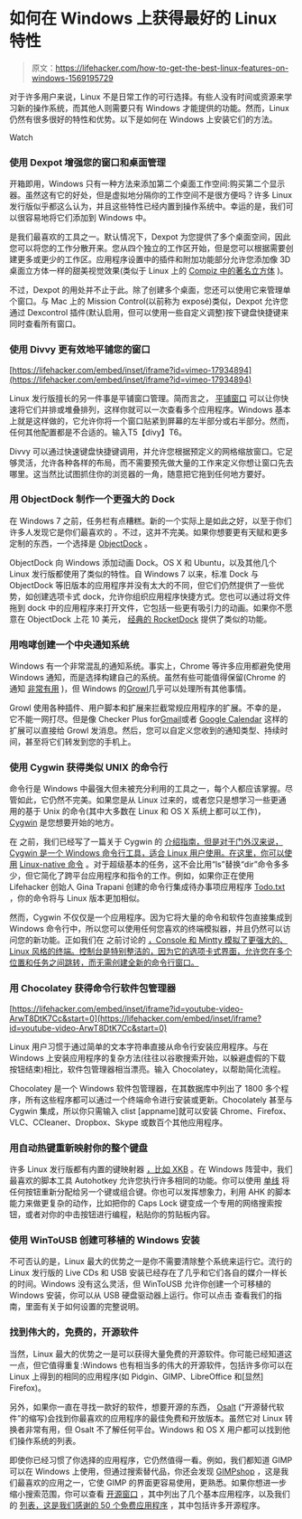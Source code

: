 # 如何在 Windows 上获得最好的 Linux 特性

> 原文：<https://lifehacker.com/how-to-get-the-best-linux-features-on-windows-1569195729>

对于许多用户来说，Linux 不是日常工作的可行选择。有些人没有时间或资源来学习新的操作系统，而其他人则需要只有 Windows 才能提供的功能。然而，Linux 仍然有很多很好的特性和优势。以下是如何在 Windows 上安装它们的方法。

Watch

### 使用 Dexpot 增强您的窗口和桌面管理

开箱即用，Windows 只有一种方法来添加第二个桌面工作空间:购买第二个显示器。虽然这有它的好处，但是虚拟地分隔你的工作空间不是很方便吗？许多 Linux 发行版似乎都这么认为，并且这些特性已经内置到操作系统中。幸运的是，我们可以很容易地将它们添加到 Windows 中。

是我们最喜欢的工具之一。默认情况下，Dexpot 为您提供了多个桌面空间，因此您可以将您的工作分散开来。您从四个独立的工作区开始，但是您可以根据需要创建更多或更少的工作区。应用程序设置中的插件和附加功能部分允许您添加像 3D 桌面立方体一样的甜美视觉效果(类似于 Linux 上的 [Compiz 中的著名立方体](http://www.compiz.org/) )。

不过，Dexpot 的用处并不止于此。除了创建多个桌面，您还可以使用它来管理单个窗口。与 Mac 上的 Mission Control(以前称为 exposé)类似，Dexpot 允许您通过 Dexcontrol 插件(默认启用，但可以使用一些自定义调整)按下键盘快捷键来同时查看所有窗口。

### 使用 Divvy 更有效地平铺您的窗口

 [https://lifehacker.com/embed/inset/iframe?id=vimeo-17934894](https://lifehacker.com/embed/inset/iframe?id=vimeo-17934894) 

Linux 发行版擅长的另一件事是平铺窗口管理。简而言之， [平铺窗口](http://en.wikipedia.org/wiki/Tiling_window_manager) 可以让你快速将它们并排或堆叠排列，这样你就可以一次查看多个应用程序。Windows 基本上就是这样做的，它允许你将一个窗口贴紧到屏幕的左半部分或右半部分。然而，任何其他配置都是不合适的。输入T5【divy】T6。

Divvy 可以通过快速键盘快捷键调用，并允许您根据预定义的网格缩放窗口。它足够灵活，允许各种各样的布局，而不需要预先做大量的工作来定义你想让窗口先去哪里。这当然比试图抓住你的浏览器的一角，随意把它拖到任何地方要好。

### 用 ObjectDock 制作一个更强大的 Dock

在 Windows 7 之前，任务栏有点糟糕。新的一个实际上是如此之好，以至于你们许多人发现它是你们最喜欢的 。不过，这并不完美。如果你想要更有天赋和更多定制的东西，一个选择是 [ObjectDock](http://lifehacker.com/objectdock-comes-to-windows-8-cuts-its-price-to-5-to-493102315) 。

ObjectDock 向 Windows 添加动画 Dock。OS X 和 Ubuntu，以及其他几个 Linux 发行版都使用了类似的特性。自 Windows 7 以来，标准 Dock 与 ObjectDock 等旧版本的应用程序并没有太大的不同，但它们仍然提供了一些优势，如创建选项卡式 dock，允许你组织应用程序快捷方式。您也可以通过将文件拖到 dock 中的应用程序来打开文件，它包括一些更有吸引力的动画。如果你不愿意在 ObjectDock 上花 10 美元， [经典的 RocketDock](http://lifehacker.com/download-of-the-day-rocketdock-windows-234076) 提供了类似的功能。

### 用咆哮创建一个中央通知系统

Windows 有一个非常混乱的通知系统。事实上，Chrome 等许多应用都避免使用 Windows 通知，而是选择构建自己的系统。虽然有些可能值得保留(Chrome 的通知 [非常有用](http://lifehacker.com/chrome-update-brings-rich-notifications-to-all-users-722534872) )，但 Windows 的[Growl](http://lifehacker.com/consolidate-your-notifications-and-alerts-with-a-single-5874780)几乎可以处理所有其他事情。

Growl 使用各种插件、用户脚本和扩展来拦截常规应用程序的扩展。不幸的是，它不能一网打尽。但是像 Checker Plus for[Gmail](https://chrome.google.com/webstore/detail/checker-plus-for-gmail/oeopbcgkkoapgobdbedcemjljbihmemj?utm_source=chrome-ntp-icon)或者 [Google Calendar](https://chrome.google.com/webstore/detail/checker-plus-for-google-c/hkhggnncdpfibdhinjiegagmopldibha?utm_source=chrome-ntp-icon) 这样的扩展可以直接给 Growl 发消息。然后，您可以自定义您收到的通知类型、持续时间，甚至将它们转发到您的手机上。

### 使用 Cygwin 获得类似 UNIX 的命令行

命令行是 Windows 中最强大但未被充分利用的工具之一，每个人都应该掌握。尽管如此，它仍然不完美。如果您是从 Linux 过来的，或者您只是想学习一些更通用的基于 Unix 的命令(其中大多数在 Linux 和 OS X 系统上都可以工作)， [Cygwin](http://cygwin.com/) 是您想要开始的地方。

在 之前，我们已经写了一篇关于 Cygwin 的 [介绍指南，但是对于门外汉来说，Cygwin 是一个 Windows 命令行工具，适合 Linux 用户使用。在这里，你可以使用](http://lifehacker.com/geek-to-live-introduction-to-cygwin-part-i-179514) [Linux-native 命令](http://lifehacker.com/learn-basic-linux-commands-with-this-downloadable-cheat-1552019180) 。对于超级基本的任务，这不会比用“ls”替换“dir”命令多多少，但它简化了跨平台应用程序和指令的工作。例如，如果你正在使用 Lifehacker 创始人 Gina Trapani 创建的命令行集成待办事项应用程序 [Todo.txt](http://todotxt.com/) ，你的命令将与 Linux 版本更加相似。

然而，Cygwin 不仅仅是一个应用程序。因为它将大量的命令和软件包直接集成到 Windows 命令行中，所以您可以使用任何您喜欢的终端模拟器，并且仍然可以访问您的新功能。正如我们在 之前讨论的 [，Console 和 Mintty 模拟了更强大的、Linux 风格的终端。控制台是特别整洁的，因为它的选项卡式界面，允许您在多个位置和任务之间跳转，而无需创建全新的命令行窗口。](http://lifehacker.com/how-can-i-make-the-windows-command-prompt-better-5834755)

### 用 Chocolatey 获得命令行软件包管理器

 [https://lifehacker.com/embed/inset/iframe?id=youtube-video-ArwT8DtK7Cc&start=0](https://lifehacker.com/embed/inset/iframe?id=youtube-video-ArwT8DtK7Cc&start=0) 

Linux 用户习惯于通过简单的文本字符串直接从命令行安装应用程序。与在 Windows 上安装应用程序的复杂方法(往往以谷歌搜索开始，以躲避虚假的下载按钮结束)相比，软件包管理器相当漂亮。输入 Chocolatey，以帮助简化流程。

Chocolatey 是一个 Windows 软件包管理器，在其数据库中列出了 1800 多个程序，所有这些程序都可以通过一个终端命令进行安装或更新。Chocolately 甚至与 Cygwin 集成，所以你只需输入 clist [appname]就可以安装 Chrome、Firefox、VLC、CCleaner、Dropbox、Skype 或数百个其他应用程序。

### 用自动热键重新映射你的整个键盘

许多 Linux 发行版都有内置的键映射器 [，比如 XKB](https://help.ubuntu.com/community/Howto%3A%20Custom%20keyboard%20layout%20definitions) 。在 Windows 阵营中，我们最喜欢的脚本工具 Autohotkey 允许您执行许多相同的功能。你可以使用 [单线](http://www.autohotkey.com/docs/Hotkeys.htm) 将任何按钮重新分配给另一个键或组合键。你也可以发挥想象力，利用 AHK 的脚本能力来做更复杂的动作，比如把你的 Caps Lock 键变成一个专用的网络搜索按钮，或者对你的中击按钮进行编程，粘贴你的剪贴板内容。

### 使用 WinToUSB 创建可移植的 Windows 安装

不可否认的是，Linux 最大的优势之一是你不需要清除整个系统来运行它。流行的 Linux 发行版的 Live CDs 和 USB 安装已经存在了几乎和它们各自的媒介一样长的时间。Windows 没有这么灵活，但 WinToUSB 允许你创建一个可移植的 Windows 安装，你可以从 USB 硬盘驱动器上运行。你可以点击 查看我们的指南，里面有关于如何设置的完整说明。

### 找到伟大的，免费的，开源软件

当然，Linux 最大的优势之一是可以获得大量免费的开源软件。你可能已经知道这一点，但它值得重复:Windows 也有相当多的伟大的开源软件，包括许多你可以在 Linux 上得到的相同的应用程序(如 Pidgin、GIMP、LibreOffice 和[显然] Firefox)。

另外，如果你一直在寻找一款好的软件，想要开源的东西， [Osalt](http://www.osalt.com/) (“开源替代软件”的缩写)会找到你最喜欢的应用程序的最佳免费和开放版本。虽然它对 Linux 转换者非常有用，但 Osalt 不了解任何平台。Windows 和 OS X 用户都可以找到他们操作系统的列表。

即使你已经习惯了你选择的应用程序，它仍然值得一看。例如，我们都知道 GIMP 可以在 Windows 上使用，但通过搜索替代品，你还会发现 [GIMPshop](http://lifehacker.com/get-the-feel-of-photoshop-in-gimp-with-gimpshop-272600) ，这是我们最喜欢的应用之一，它使 GIMP 的界面更容易使用，更熟悉。如果你想进一步缩小搜索范围，你可以查看 [开源窗口](http://opensourcewindows.org/) ，其中列出了几个基本应用程序，以及我们的 [列表，这是我们感谢的 50 个免费应用程序](https://lifehacker.com/the-50-free-apps-were-most-thankful-for-5962588) ，其中包括许多开源程序。
